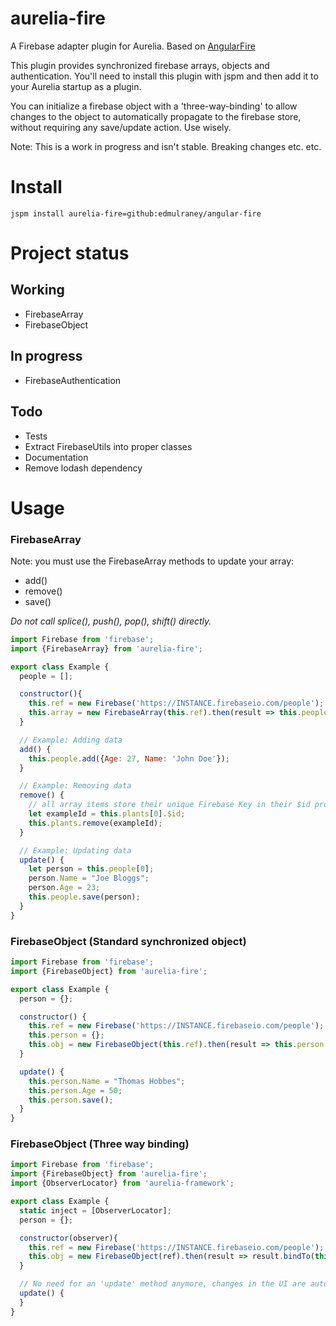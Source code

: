 # aurelia-fire
A Firebase adapter plugin for Aurelia. Based on [AngularFire](https://www.firebase.com/docs/web/libraries/angular)

This plugin provides synchronized firebase arrays, objects and authentication. You'll need to install this plugin with jspm and then add it to your Aurelia startup as a plugin.

You can initialize a firebase object with a 'three-way-binding' to allow changes to the object to automatically propagate to the firebase store, without requiring any save/update action. Use wisely.

Note: This is a work in progress and isn't stable. Breaking changes etc. etc.

# Install
```
jspm install aurelia-fire=github:edmulraney/angular-fire
```

# Project status
## Working
- FirebaseArray
- FirebaseObject

## In progress
- FirebaseAuthentication

## Todo
- Tests
- Extract FirebaseUtils into proper classes
- Documentation
- Remove lodash dependency


# Usage

### FirebaseArray ###
Note: you must use the FirebaseArray methods to update your array:
- add()
- remove()
- save()

_Do not call splice(), push(), pop(), shift() directly._

```javascript
import Firebase from 'firebase';
import {FirebaseArray} from 'aurelia-fire';

export class Example {
  people = [];

  constructor(){
    this.ref = new Firebase('https://INSTANCE.firebaseio.com/people');
    this.array = new FirebaseArray(this.ref).then(result => this.people = result);
  }

  // Example: Adding data
  add() {
    this.people.add({Age: 27, Name: 'John Doe'});
  }

  // Example: Removing data
  remove() {
    // all array items store their unique Firebase Key in their $id property
    let exampleId = this.plants[0].$id;
    this.plants.remove(exampleId);
  }

  // Example: Updating data
  update() {
    let person = this.people[0];
    person.Name = "Joe Bloggs";
    person.Age = 23;
    this.people.save(person);
  }
}
```

### FirebaseObject (Standard synchronized object) ###
```javascript
import Firebase from 'firebase';
import {FirebaseObject} from 'aurelia-fire';

export class Example {  
  person = {};

  constructor() {
    this.ref = new Firebase('https://INSTANCE.firebaseio.com/people');
    this.person = {};
    this.obj = new FirebaseObject(this.ref).then(result => this.person = result);
  }

  update() {
    this.person.Name = "Thomas Hobbes";
    this.person.Age = 50;
    this.person.save();
  }
}
```

### FirebaseObject (Three way binding) ###
```javascript
import Firebase from 'firebase';
import {FirebaseObject} from 'aurelia-fire';
import {ObserverLocator} from 'aurelia-framework';

export class Example {
  static inject = [ObserverLocator];
  person = {};

  constructor(observer){
    this.ref = new Firebase('https://INSTANCE.firebaseio.com/people');
    this.obj = new FirebaseObject(ref).then(result => result.bindTo(this, 'person', observer));
  }

  // No need for an 'update' method anymore, changes in the UI are automatically synchronized to firebase
  update() {
  }
}
```
